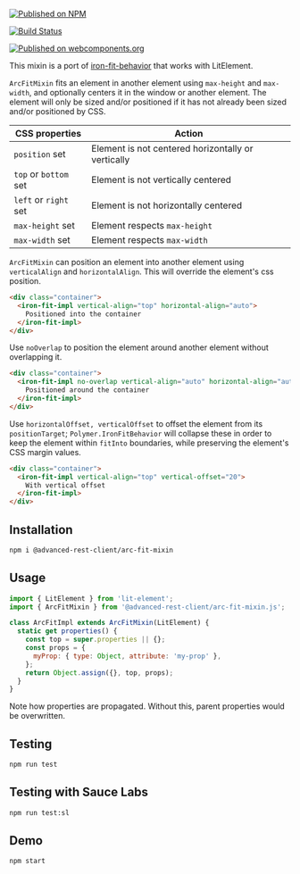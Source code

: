 [![Published on NPM](https://img.shields.io/npm/v/@advanced-rest-client/arc-fit-mixin.svg)](https://www.npmjs.com/package/@advanced-rest-client/arc-fit-mixin)

[![Build Status](https://travis-ci.org/advanced-rest-client/arc-fit-mixin.svg?branch=stage)](https://travis-ci.org/advanced-rest-client/arc-fit-mixin)

[![Published on webcomponents.org](https://img.shields.io/badge/webcomponents.org-published-blue.svg)](https://www.webcomponents.org/element/advanced-rest-client/arc-fit-mixin)

This mixin is a port of [iron-fit-behavior](https://github.com/PolymerElements/iron-fit-behavior)
that works with LitElement.

`ArcFitMixin` fits an element in another element using `max-height`
and `max-width`, and optionally centers it in the window or another element.
The element will only be sized and/or positioned if it has not already been
sized and/or positioned by CSS.

|CSS properties|Action|
|----------------------|---------------------------------------------------|
|`position` set|Element is not centered horizontally or vertically|
|`top` or `bottom` set|Element is not vertically centered|
|`left` or `right` set|Element is not horizontally centered|
|`max-height` set|Element respects `max-height`|
|`max-width` set|Element respects `max-width`|

`ArcFitMixin` can position an element into another element using
`verticalAlign` and `horizontalAlign`. This will override the element's css
position.

```html
<div class="container">
  <iron-fit-impl vertical-align="top" horizontal-align="auto">
    Positioned into the container
  </iron-fit-impl>
</div>
```

Use `noOverlap` to position the element around another element without
overlapping it.

```html
<div class="container">
  <iron-fit-impl no-overlap vertical-align="auto" horizontal-align="auto">
    Positioned around the container
  </iron-fit-impl>
</div>
```

Use `horizontalOffset, verticalOffset` to offset the element from its
`positionTarget`; `Polymer.IronFitBehavior` will collapse these in order to
keep the element within `fitInto` boundaries, while preserving the element's
CSS margin values.

```html
<div class="container">
  <iron-fit-impl vertical-align="top" vertical-offset="20">
    With vertical offset
  </iron-fit-impl>
</div>
```

## Installation

```bash
npm i @advanced-rest-client/arc-fit-mixin
```

## Usage

```javascript
import { LitElement } from 'lit-element';
import { ArcFitMixin } from '@advanced-rest-client/arc-fit-mixin.js';

class ArcFitImpl extends ArcFitMixin(LitElement) {
  static get properties() {
    const top = super.properties || {};
    const props = {
      myProp: { type: Object, attribute: 'my-prop' },
    };
    return Object.assign({}, top, props);
  }
}
```

Note how properties are propagated. Without this, parent properties would be overwritten.

## Testing

```bash
npm run test
```

## Testing with Sauce Labs

```bash
npm run test:sl
```

## Demo

```bash
npm start
```
